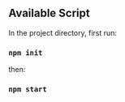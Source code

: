 ## Available Script

In the project directory, first run:

### `npm init`
then:<br/>
### `npm start`